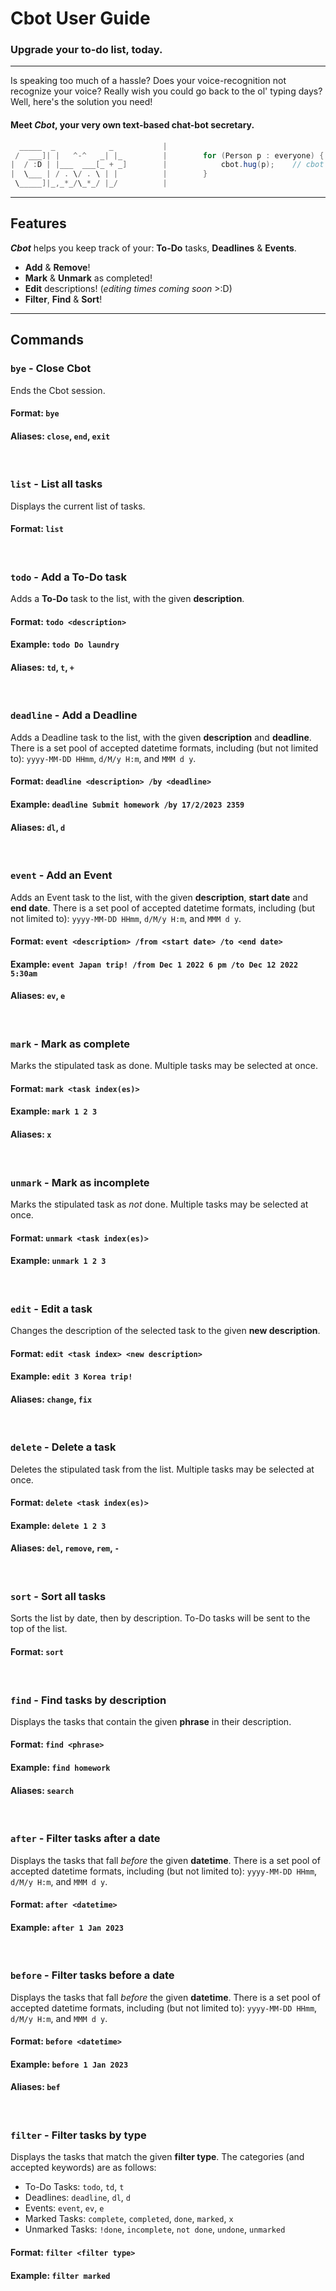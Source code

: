 # Cbot User Guide
### Upgrade your to-do list, today.

---
Is speaking too much of a hassle? Does your voice-recognition not recognize your voice?
Really wish you could go back to the ol' typing days?
Well, here's the solution you need!

#### Meet *Cbot*, your very own text-based chat-bot secretary.

```java
  _____  _            _           |
 /  ___]| |   ^-^   _| |_         |        for (Person p : everyone) {
|  / :D | |___  ___[_ + _]        |            cbot.hug(p);    // cbot says hi!
|  \___ | / . \/ . \ | |          |        }
 \_____]|_,_*_/\_*_/ |_/          |
```

---

## Features

***Cbot*** helps you keep track of your: **To-Do** tasks, **Deadlines** & **Events**.
* **Add** & **Remove**!
* **Mark** & **Unmark** as completed!
* **Edit** descriptions! (*editing times coming soon* >:D)
* **Filter**, **Find** & **Sort**!

---

## Commands

### `bye` - Close Cbot

Ends the Cbot session.

#### Format: `bye`

#### Aliases: `close`, `end`, `exit`

<br/>

### `list` - List all tasks

Displays the current list of tasks.

#### Format: `list`

<br/>

### `todo` - Add a To-Do task

Adds a **To-Do** task to the list, with the given **description**.

#### Format: `todo <description>`

#### Example: `todo Do laundry`

#### Aliases: `td`, `t`, `+`

<br/>

### `deadline` - Add a Deadline

Adds a Deadline task to the list, with the given **description** and **deadline**.
There is a set pool of accepted datetime formats,
including (but not limited to): `yyyy-MM-DD HHmm`, `d/M/y H:m`, and `MMM d y`.

#### Format: `deadline <description> /by <deadline>`

#### Example: `deadline Submit homework /by 17/2/2023 2359`

#### Aliases: `dl`, `d`

<br/>

### `event` - Add an Event

Adds an Event task to the list, with the given **description**, **start date** and **end date**.
There is a set pool of accepted datetime formats,
including (but not limited to): `yyyy-MM-DD HHmm`, `d/M/y H:m`, and `MMM d y`.

#### Format: `event <description> /from <start date> /to <end date>`

#### Example: `event Japan trip! /from Dec 1 2022 6 pm /to Dec 12 2022 5:30am`

#### Aliases: `ev`, `e`

<br/>

### `mark` - Mark as complete

Marks the stipulated task as done.
Multiple tasks may be selected at once.

#### Format: `mark <task index(es)>`

#### Example: `mark 1 2 3`

#### Aliases: `x`

<br/>

### `unmark` - Mark as incomplete

Marks the stipulated task as *not* done.
Multiple tasks may be selected at once.

#### Format: `unmark <task index(es)>`

#### Example: `unmark 1 2 3`

<br/>

### `edit` - Edit a task

Changes the description of the selected task to the given **new description**.

#### Format: `edit <task index> <new description>`

#### Example: `edit 3 Korea trip!`

#### Aliases: `change`, `fix`

<br/>

### `delete` - Delete a task

Deletes the stipulated task from the list.
Multiple tasks may be selected at once.

#### Format: `delete <task index(es)>`

#### Example: `delete 1 2 3`

#### Aliases: `del`, `remove`, `rem`, `-`

<br/>

### `sort` - Sort all tasks

Sorts the list by date, then by description.
To-Do tasks will be sent to the top of the list.

#### Format: `sort`

<br/>

### `find` - Find tasks by description

Displays the tasks that contain the given **phrase** in their description.

#### Format: `find <phrase>`

#### Example: `find homework`

#### Aliases: `search`

<br/>

### `after` - Filter tasks after a date

Displays the tasks that fall *before* the given **datetime**.
There is a set pool of accepted datetime formats,
including (but not limited to): `yyyy-MM-DD HHmm`, `d/M/y H:m`, and `MMM d y`.

#### Format: `after <datetime>`

#### Example: `after 1 Jan 2023`

<br/>

### `before` - Filter tasks before a date

Displays the tasks that fall *before* the given **datetime**.
There is a set pool of accepted datetime formats,
including (but not limited to): `yyyy-MM-DD HHmm`, `d/M/y H:m`, and `MMM d y`.

#### Format: `before <datetime>`

#### Example: `before 1 Jan 2023`

#### Aliases: `bef`

<br/>

### `filter` - Filter tasks by type

Displays the tasks that match the given **filter type**.
The categories (and accepted keywords) are as follows:
* To-Do Tasks:      `todo`, `td`, `t`
* Deadlines:        `deadline`, `dl`, `d`
* Events:           `event`, `ev`, `e`
* Marked Tasks:     `complete`, `completed`, `done`, `marked`, `x`
* Unmarked Tasks:   `!done`, `incomplete`, `not done`, `undone`, `unmarked`

#### Format: `filter <filter type>`

#### Example: `filter marked`